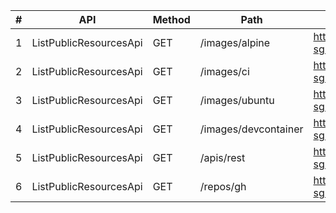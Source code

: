 |#|API|Method|Path|Full URL|
|---|---|---|---|---|
|1|ListPublicResourcesApi|GET|/images/alpine|https://api.dev1-sg.com/v1/public/images/alpine|
|2|ListPublicResourcesApi|GET|/images/ci|https://api.dev1-sg.com/v1/public/images/ci|
|3|ListPublicResourcesApi|GET|/images/ubuntu|https://api.dev1-sg.com/v1/public/images/ubuntu|
|4|ListPublicResourcesApi|GET|/images/devcontainer|https://api.dev1-sg.com/v1/public/images/devcontainer|
|5|ListPublicResourcesApi|GET|/apis/rest|https://api.dev1-sg.com/v1/public/apis/rest|
|6|ListPublicResourcesApi|GET|/repos/gh|https://api.dev1-sg.com/v1/public/repos/gh|

